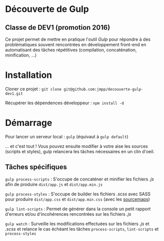 # Découverte de Gulp

## Classe de DEV1 (promotion 2016)

Ce projet permet de mettre en pratique l'outil *Gulp* pour répondre à des problématiques souvent rencontrées en développement front-end en automatisant des tâches répétitives (compilation, concaténation, minification, ...)

# Installation

Cloner ce projet : `git clone git@github.com:jmpp/decouverte-gulp-dev1.git`

Récupérer les dépendences développeur : `npm install -d`

# Démarrage

Pour lancer un serveur local : `gulp` (équivaut à `gulp default`)

... et c'est tout ! Vous pouvez ensuite modifier à votre aise les sources (scripts et styles), gulp relancera les tâches nécessaires en un clin d'oeil.

## Tâches spécifiques

`gulp process-scripts` : S'occupe de concaténer et minifier les fichiers *.js* afin de produire `dist/app.js` et `dist/app.min.js`

`gulp process-styles` : S'occupe de builder les fichiers *.scss* avec SASS pour produire `dist/app.css` et `dist/app.min.css` (avec les [sourcemaps](https://medium.com/@toolmantim/getting-started-with-css-sourcemaps-and-in-browser-sass-editing-b4daab987fb0))

`gulp lint-scripts` : Permet de générer dans la console un petit rapport d'erreurs et/ou d'incohérences rencontrées sur les fichiers *.js* 

`gulp watch` : Surveille les modifications effectuées sur les fichiers *.js* et *.scss* et relance le cas échéant les tâches `process-scripts`, `lint-scripts` et `process-styles`
